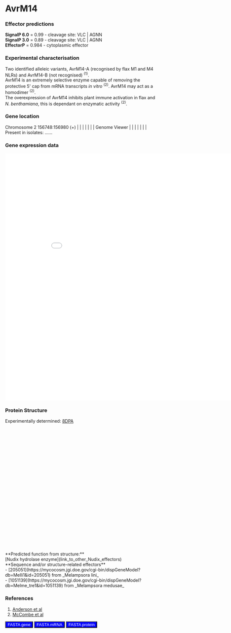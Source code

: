 # AvrM14
### Effector predictions
**SignalP 6.0** = 0.99 - cleavage site: VLC | AGNN<br>
**SignalP 3.0** = 0.89 - cleavage site: VLC | AGNN<br>
**EffectorP** = 0.984 - cytoplasmic effector<br>
### Experimental characterisation
Two identified alleleic variants, AvrM14-A (recognised by flax M1 and M4 NLRs) and AvrM14-B (not recognised) <sup>(1)</sup>.  
AvrM14 is an extremely selective enzyme capable of removing the protective 5' cap from mRNA transcripts _in vitro_ <sup>(2)</sup>. AvrM14 may act as a homodimer <sup>(2)</sup>.<br>
The overexpression of AvrM14 inhibits plant immune activation in flax and _N. benthamiana_, this is dependant on enzymatic activity <sup>(2)</sup>.<br>
### Gene location
Chromosome 2 156748:156980 (+)
|                                   |
|                                   |
|                                   | 
|           Genome Viewer           |
|                                   |
|                                   |
|                                   |
Present in isolates: ......

### Gene expression data
<iframe width="900" height="800" frameborder="0" scrolling="no" src="//plotly.com/~CarlM36/1.embed"></iframe>

### Protein Structure 
Experimentally determined: [8DPA](https://www.rcsb.org/structure/unreleased/8DPA)<br>
<script src="https://3Dmol.org/build/3Dmol-min.js"></script>     
<script src="https://3Dmol.org/build/3Dmol.ui-min.js"></script>     
<div style="height: 400px; width: 800px; position: relative;" class='viewer_3Dmoljs' data-href='/assets/pdbs/8DPA.pdb' data-backgroundcolor='0xffffff' data-style='cartoon:color=spectrum'></div>
**Predicted function from structure:**<br>
[Nudix hydrolase enzyme](link_to_other_Nudix_effectors)<br>
**Sequence and/or structure-related effectors**<br>
- [205051](https://mycocosm.jgi.doe.gov/cgi-bin/dispGeneModel?db=Melli1&id=205051) from _Melampsora lini_<br>
- [1051139](https://mycocosm.jgi.doe.gov/cgi-bin/dispGeneModel?db=Melme_tre1&id=1051139) from _Melampsora medusae_

### References 
1) [Anderson et al](https://doi.org/10.1186/s12864-016-3011-9)<br>
2) [McCombe et al](https://doi.org/10.1111/nph.18727)<br>

<button style="background-color:blue; border-color:black; color:white">FASTA gene</button>
<button style="background-color:blue; border-color:black; color:white">FASTA mRNA</button>
<button style="background-color:blue; border-color:black; color:white">FASTA protein</button>
